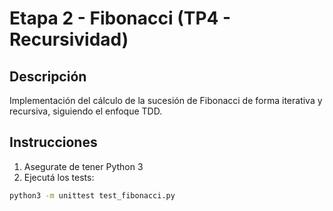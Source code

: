 # Etapa 2 - Fibonacci (TP4 - Recursividad)

## Descripción
Implementación del cálculo de la sucesión de Fibonacci de forma iterativa y recursiva, siguiendo el enfoque TDD.

## Instrucciones
1. Asegurate de tener Python 3
2. Ejecutá los tests:
```bash
python3 -m unittest test_fibonacci.py

